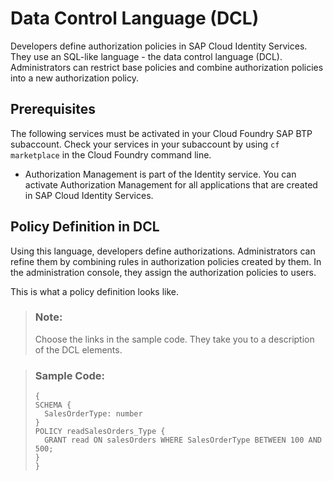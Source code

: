 <!-- loio38baa251132c4b088f41261fb3158fb3 -->

# Data Control Language \(DCL\)

Developers define authorization policies in SAP Cloud Identity Services. They use an SQL-like language - the data control language \(DCL\). Administrators can restrict base policies and combine authorization policies into a new authorization policy.



<a name="loio38baa251132c4b088f41261fb3158fb3__section_dft_thn_5pb"/>

## Prerequisites

The following services must be activated in your Cloud Foundry SAP BTP subaccount. Check your services in your subaccount by using `cf marketplace` in the Cloud Foundry command line.

-   Authorization Management is part of the Identity service. You can activate Authorization Management for all applications that are created in SAP Cloud Identity Services.




## Policy Definition in DCL

Using this language, developers define authorizations. Administrators can refine them by combining rules in authorization policies created by them. In the administration console, they assign the authorization policies to users.

This is what a policy definition looks like.

> ### Note:  
> Choose the links in the sample code. They take you to a description of the DCL elements.

> ### Sample Code:  
> ```
> {
> SCHEMA {
> 	SalesOrderType: number
> }
> POLICY readSalesOrders_Type {
> 	GRANT read ON salesOrders WHERE SalesOrderType BETWEEN 100 AND 500;
> }
> }
> ```

